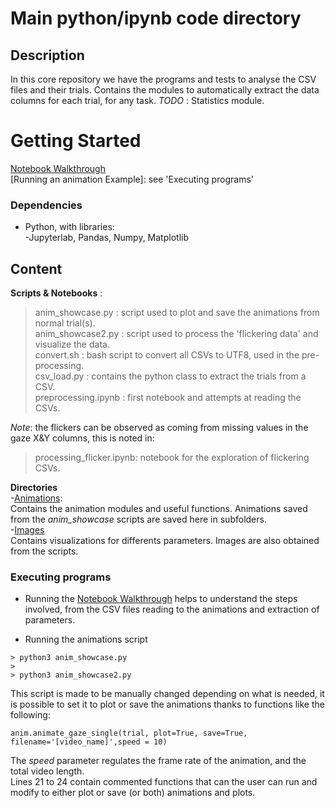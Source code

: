 # Main python/ipynb code directory

## Description

In this core repository we have the programs and tests to analyse the CSV files and their trials.
Contains the modules to automatically extract the data columns for each trial, for any task.
*TODO* : Statistics module. 

# Getting Started

[Notebook Walkthrough](https://github.com/toelt-llc/gaze-kuleuven/blob/main/code/nb_walkthrough.ipynb)  
[Running an animation Example]: see 'Executing programs'

### Dependencies

* Python, with libraries:  
 -Jupyterlab, Pandas, Numpy, Matplotlib

## Content


**Scripts & Notebooks** :   
>anim_showcase.py : script used to plot and save the animations from normal trial(s).  
>anim_showcase2.py : script used to process the 'flickering data' and visualize the data.  
>convert.sh : bash script to convert all CSVs to UTF8, used in the pre-processing.  
>csv_load.py : contains the python class to extract the trials from a CSV.   
>preprocessing.ipynb : first notebook and attempts at reading the CSVs.  

*Note*: the flickers can be observed as coming from missing values in the gaze X&Y columns, this is noted in:  
>processing_flicker.ipynb: notebook for the exploration of flickering CSVs.  

**Directories**  
-[Animations](https://github.com/toelt-llc/gaze-kuleuven/tree/main/code/animations):  
Contains the animation modules and useful functions. Animations saved from the *anim_showcase* scripts are saved here in subfolders.  
-[Images](https://github.com/toelt-llc/gaze-kuleuven/tree/main/code/images)  
Contains visualizations for differents parameters. Images are also obtained from the scripts.  


### Executing programs

* Running the [Notebook Walkthrough](https://github.com/toelt-llc/gaze-kuleuven/blob/main/code/nb_walkthrough.ipynb) helps to understand the steps involved, from the CSV files reading to the animations and extraction of parameters.   

* Running the animations script
```
> python3 anim_showcase.py
>
> python3 anim_showcase2.py
```

This script is made to be manually changed depending on what is needed, it is possible to set it to plot or save the animations thanks to functions like the following:   
``` 
anim.animate_gaze_single(trial, plot=True, save=True, filename='[video_name]',speed = 10)
```
The *speed* parameter regulates the frame rate of the animation, and the total video length.    
Lines 21 to 24 contain commented functions that can the user can run and modify to either plot or save (or both) animations and plots.  
